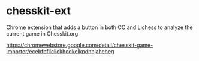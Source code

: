 # chesskit-ext
Chrome extension that adds a button in both CC and Lichess to analyze the current game in Chesskit.org

https://chromewebstore.google.com/detail/chesskit-game-importer/ecebfbfllclickhodkelkpdnhjaheheg
